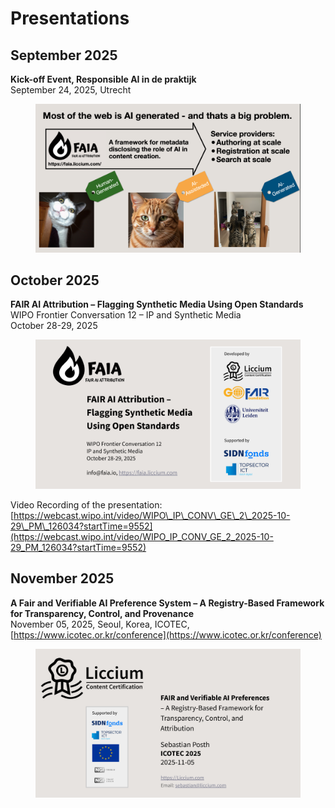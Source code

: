 # Presentations

## September 2025

**Kick-off Event, Responsible AI in de praktijk**\
September 24, 2025, Utrecht

<div align="left"><figure><img src="../.gitbook/assets/FAIA Utrecht@2x.png" alt="" width="563"><figcaption></figcaption></figure></div>

## **October 2025**

**FAIR AI Attribution – Flagging Synthetic Media Using Open Standards**\
WIPO Frontier Conversation 12 – IP and Synthetic Media\
October 28-29, 2025

<div align="left"><figure><img src="../.gitbook/assets/2025-WIPO.jpg" alt="" width="563"><figcaption></figcaption></figure></div>

Video Recording of the presentation: \
[https://webcast.wipo.int/video/WIPO\_IP\_CONV\_GE\_2\_2025-10-29\_PM\_126034?startTime=9552](https://webcast.wipo.int/video/WIPO_IP_CONV_GE_2_2025-10-29_PM_126034?startTime=9552)

## November 2025

**A Fair and Verifiable AI Preference System – A Registry-Based Framework for Transparency, Control, and Provenance**\
November 05, 2025, Seoul, Korea, ICOTEC, [https://www.icotec.or.kr/conference](https://www.icotec.or.kr/conference)

<div align="left"><figure><img src="../.gitbook/assets/FINAL-2025-ICOTEC.jpg" alt="" width="563"><figcaption></figcaption></figure></div>

